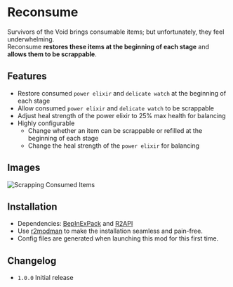 # Reconsume

Survivors of the Void brings consumable items; but unfortunately, they feel underwhelming.\
Reconsume __restores these items at the beginning of each stage__ and __allows them to be scrappable__.

## Features

- Restore consumed `power elixir` and `delicate watch` at the beginning of each stage
- Allow consumed `power elixir` and `delicate watch` to be scrappable
- Adjust heal strength of the power elixir to 25% max health for balancing
- Highly configurable
	- Change whether an item can be scrappable or refilled at the beginning of each stage
	- Change the heal strength of the `power elixir` for balancing

## Images

![Scrapping Consumed Items](https://i.imgur.com/ACZ9T4E.png)

## Installation

- Dependencies: [BepInExPack](https://thunderstore.io/package/bbepis/BepInExPack/) and [R2API](https://thunderstore.io/package/tristanmcpherson/R2API/)
- Use [r2modman](https://thunderstore.io/package/ebkr/r2modman/) to make the installation seamless and pain-free.
- Config files are generated when launching this mod for this first time.

## Changelog

- `1.0.0` Initial release